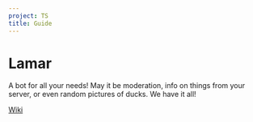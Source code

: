 ```yaml
---
project: TS
title: Guide
---
```


# Lamar
A bot for all your needs! May it be moderation, info on things from your server, or even random pictures of ducks. We have it all!

[Wiki](/wiki/lamar/index.html)
